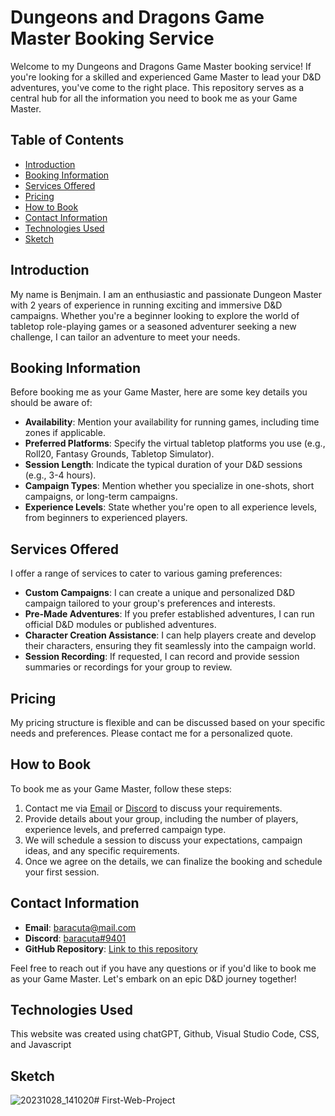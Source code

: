 # Dungeons and Dragons Game Master Booking Service

Welcome to my Dungeons and Dragons Game Master booking service! If you're looking for a skilled and experienced Game Master to lead your D&D adventures, you've come to the right place. This repository serves as a central hub for all the information you need to book me as your Game Master.

## Table of Contents
- [Introduction](#introduction)
- [Booking Information](#booking-information)
- [Services Offered](#services-offered)
- [Pricing](#pricing)
- [How to Book](#how-to-book)
- [Contact Information](#contact-information)
- [Technologies Used](#technologies-used)
- [Sketch](#sketch)

## Introduction

My name is Benjmain. I am an enthusiastic and passionate Dungeon Master with 2 years of experience in running exciting and immersive D&D campaigns. Whether you're a beginner looking to explore the world of tabletop role-playing games or a seasoned adventurer seeking a new challenge, I can tailor an adventure to meet your needs.

## Booking Information

Before booking me as your Game Master, here are some key details you should be aware of:

- **Availability**: Mention your availability for running games, including time zones if applicable.
- **Preferred Platforms**: Specify the virtual tabletop platforms you use (e.g., Roll20, Fantasy Grounds, Tabletop Simulator).
- **Session Length**: Indicate the typical duration of your D&D sessions (e.g., 3-4 hours).
- **Campaign Types**: Mention whether you specialize in one-shots, short campaigns, or long-term campaigns.
- **Experience Levels**: State whether you're open to all experience levels, from beginners to experienced players.

## Services Offered

I offer a range of services to cater to various gaming preferences:

- **Custom Campaigns**: I can create a unique and personalized D&D campaign tailored to your group's preferences and interests.
- **Pre-Made Adventures**: If you prefer established adventures, I can run official D&D modules or published adventures.
- **Character Creation Assistance**: I can help players create and develop their characters, ensuring they fit seamlessly into the campaign world.
- **Session Recording**: If requested, I can record and provide session summaries or recordings for your group to review.

## Pricing

My pricing structure is flexible and can be discussed based on your specific needs and preferences. Please contact me for a personalized quote.

## How to Book

To book me as your Game Master, follow these steps:

1. Contact me via [Email](mailto:baracuta@mail.com) or [Discord](https://discord.com/baracuta) to discuss your requirements.
2. Provide details about your group, including the number of players, experience levels, and preferred campaign type.
3. We will schedule a session to discuss your expectations, campaign ideas, and any specific requirements.
4. Once we agree on the details, we can finalize the booking and schedule your first session.

## Contact Information

- **Email**: [baracuta@mail.com](mailto:baracuta@mail.com)
- **Discord**: [baracuta#9401](https://discord.com/baracuta)
- **GitHub Repository**: [Link to this repository](https://github.com/your-username/dnd-gamemaster-booking)

Feel free to reach out if you have any questions or if you'd like to book me as your Game Master. Let's embark on an epic D&D journey together!

## Technologies Used
This website was created using chatGPT, Github, Visual Studio Code, CSS, and Javascript

## Sketch
![20231028_141020](https://github.com/Baracuta/My-first-web-Project/assets/136645536/82bff0b2-ce6d-422e-8ffe-e9b493a87b77)# First-Web-Project
